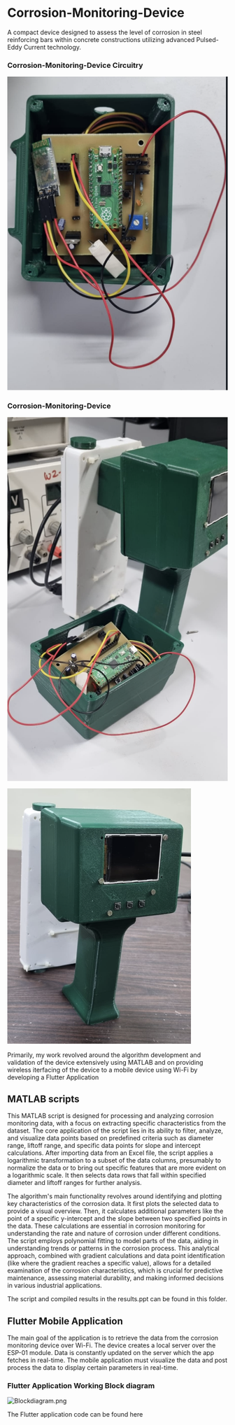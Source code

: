# Corrosion-Monitoring-Device
A compact device designed to assess the level of corrosion in steel reinforcing bars within concrete constructions utilizing advanced Pulsed-Eddy Current technology.

### Corrosion-Monitoring-Device Circuitry 
![Corrosion-Monitoring-Device Circuitry ](images/image1.png)

### Corrosion-Monitoring-Device 
![Corrosion-Monitoring-Device ](images/image2.png)



![Corrosion-Monitoring-Device ](images/image3.png)

Primarily, my work revolved around the algorithm development and validation of the device extensively using MATLAB and on providing wireless iterfacing of the device to a mobile device using Wi-Fi by developing a Flutter Application


## MATLAB scripts

This MATLAB script is designed for processing and analyzing corrosion monitoring data, with a focus on extracting specific characteristics from the dataset. The core application of the script lies in its ability to filter, analyze, and visualize data points based on predefined criteria such as diameter range, liftoff range, and specific data points for slope and intercept calculations. After importing data from an Excel file, the script applies a logarithmic transformation to a subset of the data columns, presumably to normalize the data or to bring out specific features that are more evident on a logarithmic scale. It then selects data rows that fall within specified diameter and liftoff ranges for further analysis.

The algorithm's main functionality revolves around identifying and plotting key characteristics of the corrosion data. It first plots the selected data to provide a visual overview. Then, it calculates additional parameters like the point of a specific y-intercept and the slope between two specified points in the data. These calculations are essential in corrosion monitoring for understanding the rate and nature of corrosion under different conditions. The script employs polynomial fitting to model parts of the data, aiding in understanding trends or patterns in the corrosion process. This analytical approach, combined with gradient calculations and data point identification (like where the gradient reaches a specific value), allows for a detailed examination of the corrosion characteristics, which is crucial for predictive maintenance, assessing material durability, and making informed decisions in various industrial applications.

The script and compiled results in the results.ppt can be found in this folder.
## Flutter Mobile Application 

The main goal of the application is to retrieve the data from the corrosion monitoring device over Wi-Fi. The device creates a local server over the ESP-01 module. Data is constantly updated on the server which the app fetches in real-time.
The mobile application must visualize the data and post process the data to display certain parameters in real-time.

### Flutter Application Working Block diagram
![Blockdiagram.png](images/Blockdiagram.png)


The Flutter application code can be found here


